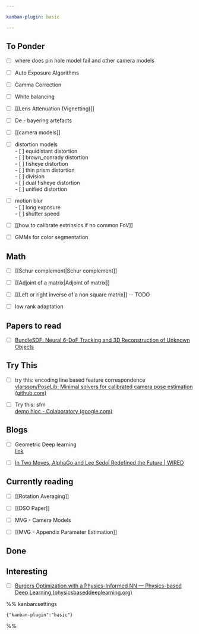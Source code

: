 ```yaml
---

kanban-plugin: basic

---
```


## To Ponder

- [ ] where does pin hole model fail and other camera models
- [ ] Auto Exposure Algorithms
- [ ] Gamma Correction
- [ ] White balancing
- [ ] [[Lens Attenuation (Vignetting)]]
- [ ] De - bayering artefacts
- [ ] [[camera models]]
- [ ] distortion models<br>- [ ] equidistant distortion<br>- [ ] brown_conrady distortion<br>- [ ] fisheye distortion<br>- [ ] thin prism distortion<br>- [ ] division <br>- [ ] dual fisheye distortion<br>- [ ] unified distortion
- [ ] motion blur<br>- [ ] long exposure <br>- [ ] shutter speed
- [ ] [[how to calibrate extrinsics if no common FoV]]
- [ ] GMMs for color segmentation


## Math

- [ ] [[Schur complement|Schur complement]]
- [ ] [[Adjoint of a matrix|Adjoint of matrix]]
- [ ] [[Left or right inverse of a non square matrix]] -- TODO
- [ ] low rank adaptation


## Papers to read

- [ ] [BundleSDF: Neural 6-DoF Tracking and 3D Reconstruction of Unknown Objects](https://bundlesdf.github.io/)


## Try This

- [ ] try this: encoding line based feature correspondence<br>[vlarsson/PoseLib: Minimal solvers for calibrated camera pose estimation (github.com)](https://github.com/vlarsson/PoseLib)
- [ ] Try this: sfm<br>[demo hloc - Colaboratory (google.com)](https://colab.research.google.com/drive/1MrVs9b8aQYODtOGkoaGNF9Nji3sbCNMQ#scrollTo=71ab5306)


## Blogs

- [ ] Geometric Deep learning<br>[link](https://www.dropbox.com/s/x2c12674uwdxft0/Alexa%20Discord%202023.pdf?dl=0)
- [ ] [In Two Moves, AlphaGo and Lee Sedol Redefined the Future | WIRED](https://www.wired.com/2016/03/two-moves-alphago-lee-sedol-redefined-future/)


## Currently reading

- [ ] [[Rotation Averaging]]
- [ ] [[DSO Paper]]
- [ ] MVG - Camera Models
- [ ] [[MVG - Appendix Parameter Estimation]]


## Done



## Interesting

- [ ] [Burgers Optimization with a Physics-Informed NN — Physics-based Deep Learning (physicsbaseddeeplearning.org)](https://physicsbaseddeeplearning.org/physicalloss-code.html)




%% kanban:settings
```
{"kanban-plugin":"basic"}
```
%%